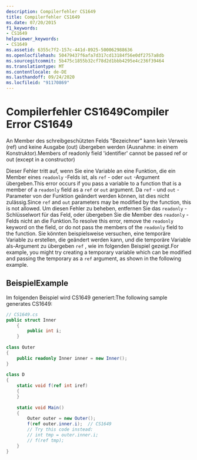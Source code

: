 ```yaml
---
description: Compilerfehler CS1649
title: Compilerfehler CS1649
ms.date: 07/20/2015
f1_keywords:
- CS1649
helpviewer_keywords:
- CS1649
ms.assetid: 6355c7f2-157c-441d-8925-500062988636
ms.openlocfilehash: 50479437f6afa7d317cd13184f56e0df2757a8db
ms.sourcegitcommit: 5b475c1855b32cf78d2d1bbb4295e4c236f39464
ms.translationtype: MT
ms.contentlocale: de-DE
ms.lasthandoff: 09/24/2020
ms.locfileid: "91170869"
---
```

# <a name="compiler-error-cs1649"></a><span data-ttu-id="43bbd-103">Compilerfehler CS1649</span><span class="sxs-lookup"><span data-stu-id="43bbd-103">Compiler Error CS1649</span></span>

<span data-ttu-id="43bbd-104">An Member des schreibgeschützten Felds "Bezeichner" kann kein Verweis (ref) und keine Ausgabe (out) übergeben werden (Ausnahme: in einem Konstruktor).</span><span class="sxs-lookup"><span data-stu-id="43bbd-104">Members of readonly field 'identifier' cannot be passed ref or out (except in a constructor)</span></span>  
  
 <span data-ttu-id="43bbd-105">Dieser Fehler tritt auf, wenn Sie eine Variable an eine Funktion, die ein Member eines `readonly` -Felds ist, als `ref` - oder `out` -Argument übergeben.</span><span class="sxs-lookup"><span data-stu-id="43bbd-105">This error occurs if you pass a variable to a function that is a member of a `readonly` field as a `ref` or `out` argument.</span></span> <span data-ttu-id="43bbd-106">Da `ref` - und `out` -Parameter von der Funktion geändert werden können, ist dies nicht zulässig.</span><span class="sxs-lookup"><span data-stu-id="43bbd-106">Since `ref` and `out` parameters may be modified by the function, this is not allowed.</span></span> <span data-ttu-id="43bbd-107">Um diesen Fehler zu beheben, entfernen Sie das `readonly` -Schlüsselwort für das Feld, oder übergeben Sie die Member des `readonly` -Felds nicht an die Funktion.</span><span class="sxs-lookup"><span data-stu-id="43bbd-107">To resolve this error, remove the `readonly` keyword on the field, or do not pass the members of the `readonly` field to the function.</span></span> <span data-ttu-id="43bbd-108">Sie könnten beispielsweise versuchen, eine temporäre Variable zu erstellen, die geändert werden kann, und die temporäre Variable als-Argument zu übergeben `ref` , wie im folgenden Beispiel gezeigt.</span><span class="sxs-lookup"><span data-stu-id="43bbd-108">For example, you might try creating a temporary variable which can be modified and passing the temporary as a `ref` argument, as shown in the following example.</span></span>  
  
## <a name="example"></a><span data-ttu-id="43bbd-109">Beispiel</span><span class="sxs-lookup"><span data-stu-id="43bbd-109">Example</span></span>  

 <span data-ttu-id="43bbd-110">Im folgenden Beispiel wird CS1649 generiert:</span><span class="sxs-lookup"><span data-stu-id="43bbd-110">The following sample generates CS1649:</span></span>  
  
```csharp  
// CS1649.cs  
public struct Inner  
    {  
        public int i;  
    }  
  
class Outer  
{  
    public readonly Inner inner = new Inner();  
}  
  
class D  
{  
    static void f(ref int iref)  
    {  
    }  
  
    static void Main()  
    {  
        Outer outer = new Outer();
        f(ref outer.inner.i);  // CS1649  
        // Try this code instead:  
        // int tmp = outer.inner.i;  
        // f(ref tmp);  
    }  
}  
```
